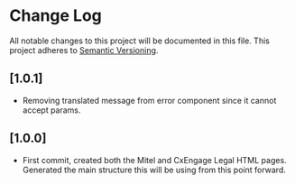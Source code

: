 # Change Log
All notable changes to this project will be documented in this file.
This project adheres to [Semantic Versioning](http://semver.org/).

## [1.0.1]
* Removing translated message from error component since it cannot accept params.

## [1.0.0]
* First commit, created both the Mitel and CxEngage Legal HTML pages. Generated the main structure this will be using from this point forward.
